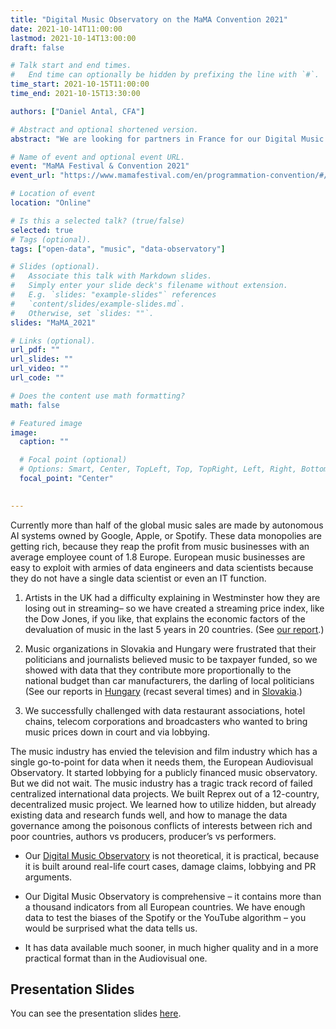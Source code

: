 ```yaml
---
title: "Digital Music Observatory on the MaMA Convention 2021"
date: 2021-10-14T11:00:00  
lastmod: 2021-10-14T13:00:00  
draft: false

# Talk start and end times.
#   End time can optionally be hidden by prefixing the line with `#`.
time_start: 2021-10-15T11:00:00  
time_end: 2021-10-15T13:30:00  

authors: ["Daniel Antal, CFA"]

# Abstract and optional shortened version.
abstract: "We are looking for partners in France for our Digital Music Observatory. You can find us in Le Trianon, in the JUMP Corner."

# Name of event and optional event URL.
event: "MaMA Festival & Convention 2021"
event_url: "https://www.mamafestival.com/en/programmation-convention/#/program/byVenue"

# Location of event
location: "Online"

# Is this a selected talk? (true/false)
selected: true
# Tags (optional).
tags: ["open-data", "music", "data-observatory"]

# Slides (optional).
#   Associate this talk with Markdown slides.
#   Simply enter your slide deck's filename without extension.
#   E.g. `slides: "example-slides"` references 
#   `content/slides/example-slides.md`.
#   Otherwise, set `slides: ""`.
slides: "MaMA_2021"

# Links (optional).
url_pdf: ""
url_slides: ""
url_video: ""
url_code: ""

# Does the content use math formatting?
math: false

# Featured image
image:
  caption: ""

  # Focal point (optional)
  # Options: Smart, Center, TopLeft, Top, TopRight, Left, Right, BottomLeft, Bottom, BottomRight
  focal_point: "Center"
  

---
```


Currently more than half of the global music sales are made by autonomous AI systems owned by Google, Apple, or Spotify. These data monopolies are getting rich, because they reap the profit from music businesses with an average employee count of 1.8 Europe. European music businesses are easy to exploit with armies of data engineers and data scientists because they do not have a single data scientist or even an IT function.

1.	Artists in the UK had a difficulty explaining in Westminster how they are losing out in streaming– so we have created a streaming price index, like the Dow Jones, if you like, that explains the economic factors of the devaluation of music in the last 5 years in 20 countries. (See [our report](https://music.dataobservatory.eu/publication/mce_empirical_streaming_2021/).)

2.	Music organizations in Slovakia and Hungary were frustrated that their politicians and journalists believed music to be taxpayer funded, so we showed with data that they contribute more proportionally to the national budget than car manufacturers, the darling of local politicians (See our reports in [Hungary](https://music.dataobservatory.eu/publication/hungary_music_industry_2014/) (recast several times) and in [Slovakia](https://music.dataobservatory.eu/publication/slovak_music_industry_2019/).)

3.	We successfully challenged with data restaurant associations, hotel chains, telecom corporations and broadcasters who wanted to bring music prices down in court and via lobbying.

The music industry has envied the television and film industry which has a single go-to-point for data when it needs them, the European Audiovisual Observatory. It started lobbying for a publicly financed music observatory. But we did not wait. The music industry has a tragic track record of failed centralized international data projects. We built Reprex out of a 12-country, decentralized music project. We learned how to utilize hidden, but already existing data and research funds well, and how to manage the data governance among the poisonous conflicts of interests between rich and poor countries, authors vs producers, producer’s vs performers. 

-	Our [Digital Music Observatory](https://music.dataobservatory.eu/) is not theoretical, it is practical, because it is built around real-life court cases, damage claims, lobbying and PR arguments.

-	Our Digital Music Observatory is comprehensive – it contains more than a thousand indicators from all European countries. We have enough data to test the biases of the Spotify or the YouTube algorithm – you would be surprised what the data tells us.

-	It has data available much sooner, in much higher quality and in a more practical format than in the Audiovisual one. 


## Presentation Slides

You can see the presentation slides [here](https://reprex.nl/slides/mama_2021/#/).
